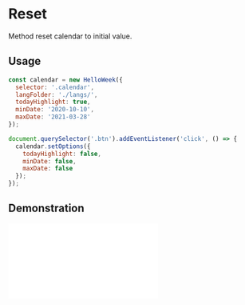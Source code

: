 # Reset

Method reset calendar to initial value.

## Usage

```js
const calendar = new HelloWeek({
  selector: '.calendar',
  langFolder: './langs/',
  todayHighlight: true,
  minDate: '2020-10-10',
  maxDate: '2021-03-28'
});

document.querySelector('.btn').addEventListener('click', () => {
  calendar.setOptions({
    todayHighlight: false,
    minDate: false,
    maxDate: false
  });
});
```

## Demonstration

<iframe
    src="docs/v3/demos/reset.html"
    frameborder="no"
    allowfullscreen="allowfullscreen">
</iframe>
